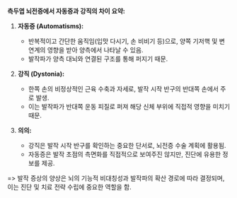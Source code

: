 
**측두엽 뇌전증에서 자동증과 강직의 차이 요약:**

1. **자동증 (Automatisms):**
    
    - 반복적이고 간단한 움직임(입맛 다시기, 손 비비기 등)으로, 양쪽 기저핵 및 변연계의 영향을 받아 양측에서 나타날 수 있음.
    - 발작파가 양측 대뇌와 연결된 구조를 통해 퍼지기 때문.
2. **강직 (Dystonia):**
    
    - 한쪽 손의 비정상적인 근육 수축과 자세로, 발작 시작 반구의 반대쪽 손에서 주로 발생.
    - 이는 발작파가 반대쪽 운동 피질로 퍼져 해당 신체 부위에 직접적 영향을 미치기 때문.
3. **의의:**
    
    - 강직은 발작 시작 반구를 확인하는 중요한 단서로, 뇌전증 수술 계획에 활용됨.
    - 자동증은 발작 초점의 측면화를 직접적으로 보여주진 않지만, 진단에 유용한 정보를 제공.

=> 발작 증상의 양상은 뇌의 기능적 비대칭성과 발작파의 확산 경로에 따라 결정되며, 이는 진단 및 치료 전략 수립에 중요한 역할을 함.